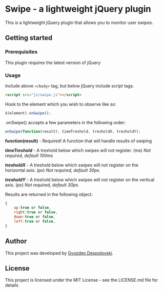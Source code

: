 # Swipe - a lightweight jQuery plugin

This is a lightweight jQuery plugin that allows you to monitor user swipes. 

## Getting started

### Prerequisites

This plugin requires the latest version of jQuery

### Usage

Include above `</body>` tag, but below jQuery include script tags.
```html
<script src="js/swipe.js"></script>
```
Hook to the element which you wish to observe like so:
```javascript
$(element).onSwipe();
```
.onSwipe() accepts a few parameters in the following order:

```javascript
onSwipe(function(result), timeTreshold, tresholdX, tresholdY);
```

**function(result)** - Required! A function that will handle results of swiping

***timeTreshold*** - A treshold below which swipes will not register. (ms) *Not required, default 100ms*

***tresholdX*** - A treshold below which swipes will not register on the horizontal axis. (px) *Not required, default 30px.*

***tresholdY*** - A treshold below which swipes will not register on the vertical axis. (px) *Not required, default 30px.*

Results are returned in the following object:
```javascript
{
	up:true or false,
	right:true or false,
	down:true or false,
	left:true or false,
}
```

## Author

This project was developed by [Gvozden Despotovski](https://github.com/dsheedes/ "Gvozden Despotovski").

## License

This project is licensed under the MIT License - see the LICENSE.md file for details
